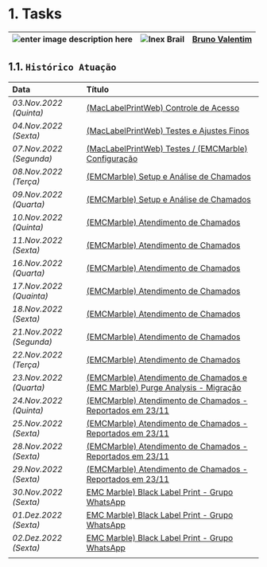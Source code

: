 # 1. Tasks

| ![enter image description here](https://www.foxconn.com.br/img/logo.png) | ![Inex Brail](https://www.inexbr.com.br/wp-content/uploads/2022/07/logo-inex-azul.png) | [Bruno Valentim](mailto:Bruno.Valentim@inex.com.br)
| :--- | :---: | ---: |

## 1.1. `Histórico Atuação`

| Data | Título |
| :--- | :--- |
| *03.Nov.2022 (Quinta)* | [(MacLabelPrintWeb) Controle de Acesso](./03112022.md) |
| *04.Nov.2022 (Sexta)* | [(MacLabelPrintWeb) Testes e Ajustes Finos](./04112022.md) |
| *07.Nov.2022 (Segunda)* | [(MacLabelPrintWeb) Testes / (EMCMarble) Configuração](./07112022.md) |
| *08.Nov.2022 (Terça)* | [(EMCMarble) Setup e Análise de Chamados](./08112022.md) |
| *09.Nov.2022 (Quarta)* | [(EMCMarble) Setup e Análise de Chamados](./09112022.md) |
| *10.Nov.2022 (Quinta)* | [(EMCMarble) Atendimento de Chamados](./10112022.md) |
| *11.Nov.2022 (Sexta)* | [(EMCMarble) Atendimento de Chamados](./11112022.md) |
| *16.Nov.2022 (Quarta)* | [(EMCMarble) Atendimento de Chamados](./16112022.md) |
| *17.Nov.2022 (Quainta)* | [(EMCMarble) Atendimento de Chamados](./17112022.md) |
| *18.Nov.2022 (Sexta)* | [(EMCMarble) Atendimento de Chamados](./18112022.md) |
| *21.Nov.2022 (Segunda)* | [(EMCMarble) Atendimento de Chamados](./21112022.md) |
| *22.Nov.2022 (Terça)* | [(EMCMarble) Atendimento de Chamados](./22112022.md) |
| *23.Nov.2022 (Quarta)* | [(EMCMarble) Atendimento de Chamados  e (EMC Marble) Purge Analysis - Migração](./23112022.md) |
| *24.Nov.2022 (Quinta)* | [(EMCMarble) Atendimento de Chamados - Reportados em 23/11](./24112022.md) |
| *25.Nov.2022 (Sexta)* | [(EMCMarble) Atendimento de Chamados - Reportados em 23/11](./25112022.md) |
| *28.Nov.2022 (Sexta)* | [(EMCMarble) Atendimento de Chamados - Reportados em 23/11](./28112022.md) |
| *29.Nov.2022 (Sexta)* | [(EMCMarble) Atendimento de Chamados - Reportados em 23/11](./29112022.md) |
| *30.Nov.2022 (Sexta)* | [EMC Marble) Black Label Print - Grupo WhatsApp](./30112022.md) |
| *01.Dez.2022 (Sexta)* | [EMC Marble) Black Label Print - Grupo WhatsApp](./01122022.md) |
| *02.Dez.2022 (Sexta)* | [EMC Marble) Black Label Print - Grupo WhatsApp](./02122022.md) |
|  |  |